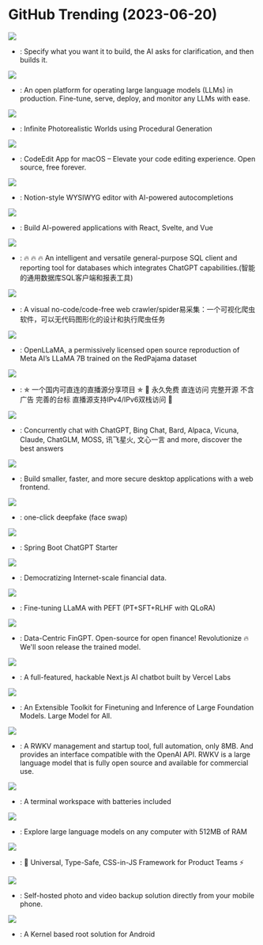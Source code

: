 # GitHub Trending (2023-06-20)

![](https://img.shields.io/badge/Python-New%205-green?style=flat-square&logo=appveyor)
- [](https://github.comundefined): Specify what you want it to build, the AI asks for clarification, and then builds it.

![](https://img.shields.io/badge/Python-New%201-green?style=flat-square&logo=appveyor)
- [](https://github.comundefined): An open platform for operating large language models (LLMs) in production. Fine-tune, serve, deploy, and monitor any LLMs with ease.

![](https://img.shields.io/badge/Python-New%20501-green?style=flat-square&logo=appveyor)
- [](https://github.comundefined): Infinite Photorealistic Worlds using Procedural Generation

![](https://img.shields.io/badge/Swift-New%20214-green?style=flat-square&logo=appveyor)
- [](https://github.comundefined): CodeEdit App for macOS – Elevate your code editing experience. Open source, free forever.

![](https://img.shields.io/badge/TypeScript-New%20729-green?style=flat-square&logo=appveyor)
- [](https://github.comundefined): Notion-style WYSIWYG editor with AI-powered autocompletions

![](https://img.shields.io/badge/TypeScript-New%20452-green?style=flat-square&logo=appveyor)
- [](https://github.comundefined): Build AI-powered applications with React, Svelte, and Vue

![](https://img.shields.io/badge/Java-New%201-green?style=flat-square&logo=appveyor)
- [](https://github.comundefined): 🔥 🔥 🔥 An intelligent and versatile general-purpose SQL client and reporting tool for databases which integrates ChatGPT capabilities.(智能的通用数据库SQL客户端和报表工具)

![](https://img.shields.io/badge/JavaScript-New%20531-green?style=flat-square&logo=appveyor)
- [](https://github.comundefined): A visual no-code/code-free web crawler/spider易采集：一个可视化爬虫软件，可以无代码图形化的设计和执行爬虫任务

![](https://img.shields.io/badge/none-New%20236-green?style=flat-square&logo=appveyor)
- [](https://github.comundefined): OpenLLaMA, a permissively licensed open source reproduction of Meta AI’s LLaMA 7B trained on the RedPajama dataset

![](https://img.shields.io/badge/HTML-New%20353-green?style=flat-square&logo=appveyor)
- [](https://github.comundefined): ✯ 一个国内可直连的直播源分享项目 ✯ 🔕 永久免费 直连访问 完整开源 不含广告 完善的台标 直播源支持IPv4/IPv6双栈访问 🔕

![](https://img.shields.io/badge/JavaScript-New%2077-green?style=flat-square&logo=appveyor)
- [](https://github.comundefined): Concurrently chat with ChatGPT, Bing Chat, Bard, Alpaca, Vicuna, Claude, ChatGLM, MOSS, 讯飞星火, 文心一言 and more, discover the best answers

![](https://img.shields.io/badge/Rust-New%20110-green?style=flat-square&logo=appveyor)
- [](https://github.comundefined): Build smaller, faster, and more secure desktop applications with a web frontend.

![](https://img.shields.io/badge/Python-New%20564-green?style=flat-square&logo=appveyor)
- [](https://github.comundefined): one-click deepfake (face swap)

![](https://img.shields.io/badge/Java-New%208-green?style=flat-square&logo=appveyor)
- [](https://github.comundefined): Spring Boot ChatGPT Starter

![](https://img.shields.io/badge/Jupyter%20Notebook-New%2037-green?style=flat-square&logo=appveyor)
- [](https://github.comundefined): Democratizing Internet-scale financial data.

![](https://img.shields.io/badge/Python-New%2034-green?style=flat-square&logo=appveyor)
- [](https://github.comundefined): Fine-tuning LLaMA with PEFT (PT+SFT+RLHF with QLoRA)

![](https://img.shields.io/badge/Jupyter%20Notebook-New%20622-green?style=flat-square&logo=appveyor)
- [](https://github.comundefined): Data-Centric FinGPT. Open-source for open finance! Revolutionize 🔥 We'll soon release the trained model.

![](https://img.shields.io/badge/TypeScript-New%20314-green?style=flat-square&logo=appveyor)
- [](https://github.comundefined): A full-featured, hackable Next.js AI chatbot built by Vercel Labs

![](https://img.shields.io/badge/Python-New%2026-green?style=flat-square&logo=appveyor)
- [](https://github.comundefined): An Extensible Toolkit for Finetuning and Inference of Large Foundation Models. Large Model for All.

![](https://img.shields.io/badge/TypeScript-New%2063-green?style=flat-square&logo=appveyor)
- [](https://github.comundefined): A RWKV management and startup tool, full automation, only 8MB. And provides an interface compatible with the OpenAI API. RWKV is a large language model that is fully open source and available for commercial use.

![](https://img.shields.io/badge/Rust-New%2049-green?style=flat-square&logo=appveyor)
- [](https://github.comundefined): A terminal workspace with batteries included

![](https://img.shields.io/badge/Python-New%20301-green?style=flat-square&logo=appveyor)
- [](https://github.comundefined): Explore large language models on any computer with 512MB of RAM

![](https://img.shields.io/badge/TypeScript-New%20366-green?style=flat-square&logo=appveyor)
- [](https://github.comundefined): 🐼 Universal, Type-Safe, CSS-in-JS Framework for Product Teams ⚡️

![](https://img.shields.io/badge/Dart-New%2038-green?style=flat-square&logo=appveyor)
- [](https://github.comundefined): Self-hosted photo and video backup solution directly from your mobile phone.

![](https://img.shields.io/badge/Kotlin-New%20137-green?style=flat-square&logo=appveyor)
- [](https://github.comundefined): A Kernel based root solution for Android

